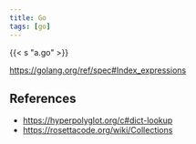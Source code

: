 ```yaml
---
title: Go
tags: [go]
---
```


{{< s "a.go" >}}

<https://golang.org/ref/spec#Index_expressions>

## References

- <https://hyperpolyglot.org/c#dict-lookup>
- <https://rosettacode.org/wiki/Collections>
